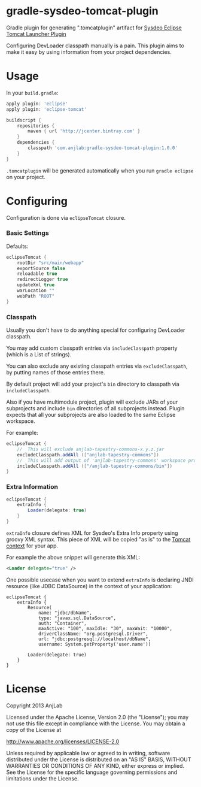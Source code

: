 gradle-sysdeo-tomcat-plugin
===========================

Gradle plugin for generating ".tomcatplugin" artifact for [Sysdeo Eclipse Tomcat Launcher Plugin](http://www.eclipsetotale.com/tomcatPlugin.html)

Configuring DevLoader classpath manually is a pain. This plugin aims to make it easy by using information from your project dependencies.

Usage
=====

In your `build.gradle`:

``` groovy
apply plugin: 'eclipse'
apply plugin: 'eclipse-tomcat'

buildscript {
    repositories {
        maven { url 'http://jcenter.bintray.com' }
    }
    dependencies {
        classpath 'com.anjlab:gradle-sysdeo-tomcat-plugin:1.0.0'
    }
}
```

`.tomcatplugin` will be generated automatically when you run `gradle eclipse` on your project.

Configuring
===========

Configuration is done via `eclipseTomcat` closure.

### Basic Settings

Defaults:

``` groovy
eclipseTomcat {
    rootDir "src/main/webapp"
    exportSource false
    reloadable true
    redirectLogger true
    updateXml true
    warLocation ""
    webPath "ROOT"
}
```

### Classpath

Usually you don't have to do anything special for configuring DevLoader classpath.

You may add custom classpath entries via `includeClasspath` property (which is a List of strings).

You can also exclude any existing classpath entries via `excludeClasspath`, by putting names of those entries there.

By default project will add your project's `bin` directory to classpath via `includeClasspath`.

Also if you have multimodule project, plugin will exclude JARs of your subprojects and include `bin` directories of all subprojects instead. Plugin expects that all your subprojects are also loaded to the same Eclipse workspace.

For example:
``` groovy
eclipseTomcat {
    //  This will exclude anjlab-tapestry-commons-x.y.z.jar
    excludeClasspath.addAll (["anjlab-tapestry-commons"])
    //  This will add output of 'anjlab-tapestry-commons' workspace project to classpath
    includeClasspath.addAll (["/anjlab-tapestry-commons/bin"])
}
```

### Extra Information

``` groovy
eclipseTomcat {
    extraInfo {
        Loader(delegate: true)
    }
}
```

`extraInfo` closure defines XML for Sysdeo's Extra Info property using groovy XML syntax.
This piece of XML will be copied "as is" to the [Tomcat context](http://tomcat.apache.org/tomcat-7.0-doc/config/context.html) for your app.

For example the above snippet will generate this XML:
``` xml
<Loader delegate="true" />
```

One possible usecase when you want to extend `extraInfo` is declaring JNDI resource (like JDBC DataSource) in the context of your application:
```
eclipseTomcat {
    extraInfo {
        Resource(
            name: "jdbc/dbName",
            type: "javax.sql.DataSource",
            auth: "Container",
            maxActive: "100", maxIdle: "30", maxWait: "10000",
            driverClassName: "org.postgresql.Driver",
            url: "jdbc:postgresql://localhost/dbName",
            username: System.getProperty('user.name'))

        Loader(delegate: true)
    }
}
```

License
=======

Copyright 2013 AnjLab

Licensed under the Apache License, Version 2.0 (the "License");
you may not use this file except in compliance with the License.
You may obtain a copy of the License at

   http://www.apache.org/licenses/LICENSE-2.0

Unless required by applicable law or agreed to in writing, software
distributed under the License is distributed on an "AS IS" BASIS,
WITHOUT WARRANTIES OR CONDITIONS OF ANY KIND, either express or implied.
See the License for the specific language governing permissions and
limitations under the License.
